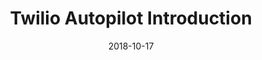 ---
date: 2018-10-17
title: Twilio Autopilot Introduction
video_id: zxg4ghqrSMI
description: Twilio Autopilot Introduction livestream.
categories:
  - Twilio-Autopilot
resources:
  - name: Source code
    link: https://github.com/skilltemplates/
  - name: Dabble Lab
    link: https://dabblelab.com
type: Video
set: live-streams
set_order: 93
---